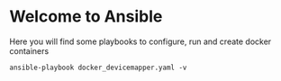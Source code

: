 # Welcome to Ansible

Here you will find some playbooks to configure, run and create docker containers
```
ansible-playbook docker_devicemapper.yaml -v
```
